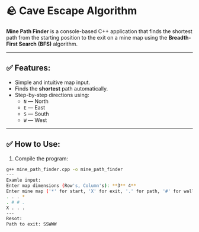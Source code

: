 # 🪨 Cave Escape Algorithm

**Mine Path Finder** is a console-based C++ application that finds the shortest path from the starting position to the exit on a mine map using the **Breadth-First Search (BFS)** algorithm.

---

## ✅ Features:
- Simple and intuitive map input.
- Finds the **shortest** path automatically.
- Step-by-step directions using:
  - `N` — North  
  - `E` — East  
  - `S` — South  
  - `W` — West  

---

## ✅ How to Use:
1. Compile the program:
```bash
g++ mine_path_finder.cpp -o mine_path_finder
---
Examle input:
Enter map dimensions (Row's, Column's): **3** 4**
Enter mine map ('*' for start, 'X' for exit, '.' for path, '#' for wall. Use the space button between your inputs.):
. . . *
. # # .
X . . .
---
Resot:
Path to exit: SSWWW
